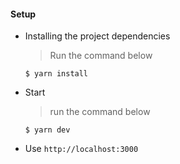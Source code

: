 
#### Setup
- Installing the project dependencies
  > Run the command below
  ```shell
  $ yarn install
  ```
- Start 
  > run the command below
  ```shell
  $ yarn dev
  ```
- Use `http://localhost:3000`

